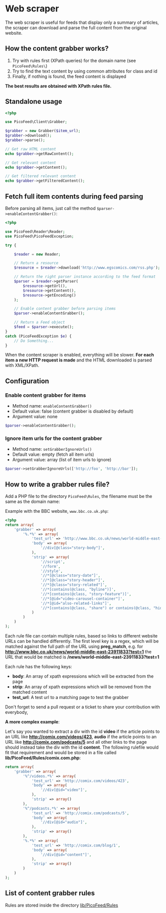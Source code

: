 Web scraper
===========

The web scraper is useful for feeds that display only a summary of articles, the scraper can download and parse the full content from the original website.

How the content grabber works?
------------------------------

1. Try with rules first (XPath queries) for the domain name (see `PicoFeed\Rules\`)
2. Try to find the text content by using common attributes for class and id
3. Finally, if nothing is found, the feed content is displayed

**The best results are obtained with XPath rules file.**

Standalone usage
----------------

```php
<?php

use PicoFeed\Client\Grabber;

$grabber = new Grabber($item_url);
$grabber->download();
$grabber->parse();

// Get raw HTML content
echo $grabber->getRawContent();

// Get relevant content
echo $grabber->getContent();

// Get filtered relevant content
echo $grabber->getFilteredContent();
```

Fetch full item contents during feed parsing
--------------------------------------------

Before parsing all items, just call the method `$parser->enableContentGrabber()`:

```php
<?php

use PicoFeed\Reader\Reader;
use PicoFeed\PicoFeedException;

try {

    $reader = new Reader;

    // Return a resource
    $resource = $reader->download('http://www.egscomics.com/rss.php');

    // Return the right parser instance according to the feed format
    $parser = $reader->getParser(
        $resource->getUrl(),
        $resource->getContent(),
        $resource->getEncoding()
    );

    // Enable content grabber before parsing items
    $parser->enableContentGrabber();

    // Return a Feed object
    $feed = $parser->execute();
}
catch (PicoFeedException $e) {
    // Do Something...
}
```

When the content scraper is enabled, everything will be slower.
**For each item a new HTTP request is made** and the HTML downloaded is parsed with XML/XPath.

Configuration
-------------

### Enable content grabber for items

- Method name: `enableContentGrabber()`
- Default value: false (content grabber is disabled by default)
- Argument value: none

```php
$parser->enableContentGrabber();
```

### Ignore item urls for the content grabber

- Method name: `setGrabberIgnoreUrls()`
- Default value: empty (fetch all item urls)
- Argument value: array (list of item urls to ignore)

```php
$parser->setGrabberIgnoreUrls(['http://foo', 'http://bar']);
```

How to write a grabber rules file?
----------------------------------

Add a PHP file to the directory `PicoFeed\Rules`, the filename must be the same as the domain name:

Example with the BBC website, `www.bbc.co.uk.php`:

```php
<?php
return array(
    'grabber' => array(
        '%.*%' => array(
            'test_url' => 'http://www.bbc.co.uk/news/world-middle-east-23911833',
            'body' => array(
                '//div[@class="story-body"]',
            ),
            'strip' => array(
                '//script',
                '//form',
                '//style',
                '//*[@class="story-date"]',
                '//*[@class="story-header"]',
                '//*[@class="story-related"]',
                '//*[contains(@class, "byline")]',
                '//*[contains(@class, "story-feature")]',
                '//*[@id="video-carousel-container"]',
                '//*[@id="also-related-links"]',
                '//*[contains(@class, "share") or contains(@class, "hidden") or contains(@class, "hyper")]',
            )
        )
    )
);
```
Each rule file can contain multiple rules, based so links to different website URLs can be handled differently. The first level key is a regex, which will be matched against the full path of the URL using **preg_match**, e.g. for **http://www.bbc.co.uk/news/world-middle-east-23911833?test=1** the URL that would be matched is **/news/world-middle-east-23911833?test=1**

Each rule has the following keys:
* **body**: An array of xpath expressions which will be extracted from the page
* **strip**: An array of xpath expressions which will be removed from the matched content
* **test_url**: A test url to a matching page to test the grabber

Don't forget to send a pull request or a ticket to share your contribution with everybody,

**A more complex example**:

Let's say you wanted to extract a div with the id **video** if the article points to an URL like **http://comix.com/videos/423**, **audio** if the article points to an URL like **http://comix.com/podcasts/5** and all other links to the page should instead take the div with the id **content**. The following rulefile would fit that requirement and would be stored in a file called **lib/PicoFeed/Rules/comix.com.php**:


```php
return array(
    'grabber' => array(
        '%^/videos.*%' => array(
            'test_url' => 'http://comix.com/videos/423',
            'body' => array(
                '//div[@id="video"]',
            ),
            'strip' => array()
        ),
        '%^/podcasts.*%' => array(
            'test_url' => 'http://comix.com/podcasts/5',
            'body' => array(
                '//div[@id="audio"]',
            ),
            'strip' => array()
        ),
        '%.*%' => array(
            'test_url' => 'http://comix.com/blog/1',
            'body' => array(
                '//div[@id="content"]',
            ),
            'strip' => array()
        )
    )
);
```

List of content grabber rules
-----------------------------

Rules are stored inside the directory [lib/PicoFeed/Rules](https://github.com/fguillot/picoFeed/tree/master/lib/PicoFeed/Rules)
